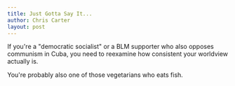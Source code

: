 ```yaml
---
title: Just Gotta Say It...
author: Chris Carter
layout: post
---
```


If you're a "democratic socialist" or a BLM supporter who also opposes communism in Cuba, you need to reexamine how consistent your worldview actually is.

You're probably also one of those vegetarians who eats fish.
